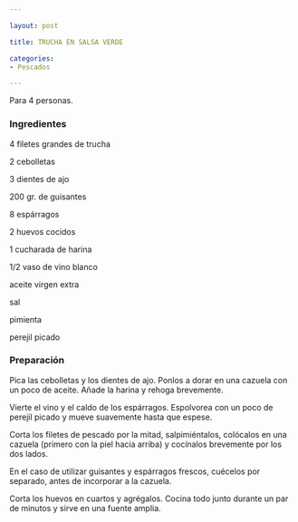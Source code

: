 ```yaml
---

layout: post

title: TRUCHA EN SALSA VERDE

categories:
- Pescados

---
```


Para 4 personas.

<h3>Ingredientes</h3>

4 filetes grandes de trucha

2 cebolletas

3 dientes de ajo

200 gr. de guisantes

8 espárragos

2 huevos cocidos

1 cucharada de harina

1/2 vaso de vino blanco

aceite virgen extra

sal

pimienta

perejil picado

<h3>Preparación</h3>

Pica las cebolletas y los dientes de ajo. Ponlos a dorar en una cazuela con un poco de aceite. Añade la harina y rehoga brevemente.

Vierte el vino y el caldo de los espárragos. Espolvorea con un poco de perejil picado y mueve suavemente hasta que espese.

Corta los filetes de pescado por la mitad, salpimiéntalos, colócalos en una cazuela (primero con la piel hacia arriba) y cocínalos brevemente por los dos lados.

En el caso de utilizar guisantes y espárragos frescos, cuécelos por separado, antes de incorporar a la cazuela.

Corta los huevos en cuartos y agrégalos. Cocina todo junto durante un par de minutos y sirve en una fuente amplia.

